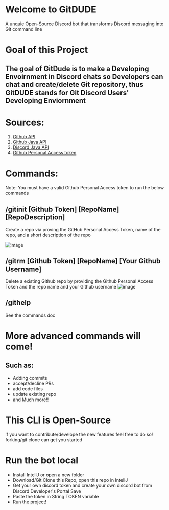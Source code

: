 #  Welcome to GitDUDE

 A unquie Open-Source Discord bot that transforms Discord messaging into Git command line




# Goal of this Project

## The goal of GitDude is to make a Developing Envoirnment in Discord chats so Developers can chat and create/delete Git repository, thus GitDUDE stands for Git Discord Users' Developing Enviornment


# Sources:

 1. [Github API](https://docs.github.com/en/rest)
 2. [Github Java API](https://github.com/hub4j/github-api)
 3. [Discord Java API](https://github.com/DV8FromTheWorld/JDA)
 4. [Github Personal Access token](https://github.com/settings/tokens)

 




# Commands:

Note: 
You must have a valid Github Personal Access token to run the below commands

## /gitinit [Github Token] [RepoName] [RepoDescription]
Create a repo via proving the GitHub Personal Access Token, name of the repo, and a short description of the repo

![image](https://www.linkpicture.com/q/Screen-Shot-2022-06-06-at-4.48.38-PM.png)
## /gitrm [Github Token] [RepoName] [Your Github Username]
Delete a existing Github repo by providing the Github Personal Access Token and the repo name and your Github username
![image](https://www.linkpicture.com/q/Screen-Shot-2022-06-06-at-4.52.14-PM.png)
## /githelp
See the commands doc

# More advanced commands will come!
## Such as: 

 - Adding commits 
 - accept/decline PRs
 - add code files 
 - update existing repo
 - and Much more!!

# This CLI is Open-Source
if you want to contribute/develope the new features feel free to do so! forking/git clone can get you started 

# Run the bot local
- Install IntellJ or open a new folder
- Download/Git Clone this Repo, open this repo in IntellJ
- Get your own discord token and create your own discord bot from Discord Developer's Portal
Save 
- Paste the token in String TOKEN variable
- Run the project!
